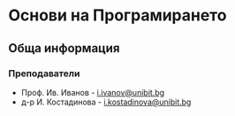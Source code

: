 # Основи на Програмирането

## Обща информация

### Преподаватели

* Проф. Ив. Иванов - <i.ivanov@unibit.bg>
* д-р И. Костадинова - <i.kostadinova@unibit.bg>


